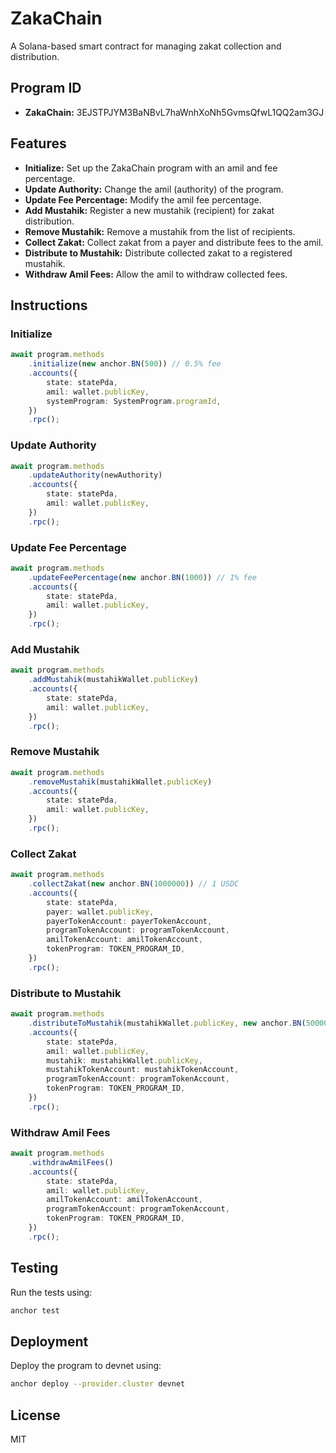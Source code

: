 # ZakaChain

A Solana-based smart contract for managing zakat collection and distribution.

## Program ID

- **ZakaChain:** 3EJSTPJYM3BaNBvL7haWnhXoNh5GvmsQfwL1QQ2am3GJ

## Features

- **Initialize:** Set up the ZakaChain program with an amil and fee percentage.
- **Update Authority:** Change the amil (authority) of the program.
- **Update Fee Percentage:** Modify the amil fee percentage.
- **Add Mustahik:** Register a new mustahik (recipient) for zakat distribution.
- **Remove Mustahik:** Remove a mustahik from the list of recipients.
- **Collect Zakat:** Collect zakat from a payer and distribute fees to the amil.
- **Distribute to Mustahik:** Distribute collected zakat to a registered mustahik.
- **Withdraw Amil Fees:** Allow the amil to withdraw collected fees.

## Instructions

### Initialize

```typescript
await program.methods
    .initialize(new anchor.BN(500)) // 0.5% fee
    .accounts({
        state: statePda,
        amil: wallet.publicKey,
        systemProgram: SystemProgram.programId,
    })
    .rpc();
```

### Update Authority

```typescript
await program.methods
    .updateAuthority(newAuthority)
    .accounts({
        state: statePda,
        amil: wallet.publicKey,
    })
    .rpc();
```

### Update Fee Percentage

```typescript
await program.methods
    .updateFeePercentage(new anchor.BN(1000)) // 1% fee
    .accounts({
        state: statePda,
        amil: wallet.publicKey,
    })
    .rpc();
```

### Add Mustahik

```typescript
await program.methods
    .addMustahik(mustahikWallet.publicKey)
    .accounts({
        state: statePda,
        amil: wallet.publicKey,
    })
    .rpc();
```

### Remove Mustahik

```typescript
await program.methods
    .removeMustahik(mustahikWallet.publicKey)
    .accounts({
        state: statePda,
        amil: wallet.publicKey,
    })
    .rpc();
```

### Collect Zakat

```typescript
await program.methods
    .collectZakat(new anchor.BN(1000000)) // 1 USDC
    .accounts({
        state: statePda,
        payer: wallet.publicKey,
        payerTokenAccount: payerTokenAccount,
        programTokenAccount: programTokenAccount,
        amilTokenAccount: amilTokenAccount,
        tokenProgram: TOKEN_PROGRAM_ID,
    })
    .rpc();
```

### Distribute to Mustahik

```typescript
await program.methods
    .distributeToMustahik(mustahikWallet.publicKey, new anchor.BN(500000)) // 0.5 USDC
    .accounts({
        state: statePda,
        amil: wallet.publicKey,
        mustahik: mustahikWallet.publicKey,
        mustahikTokenAccount: mustahikTokenAccount,
        programTokenAccount: programTokenAccount,
        tokenProgram: TOKEN_PROGRAM_ID,
    })
    .rpc();
```

### Withdraw Amil Fees

```typescript
await program.methods
    .withdrawAmilFees()
    .accounts({
        state: statePda,
        amil: wallet.publicKey,
        amilTokenAccount: amilTokenAccount,
        programTokenAccount: programTokenAccount,
        tokenProgram: TOKEN_PROGRAM_ID,
    })
    .rpc();
```

## Testing

Run the tests using:

```bash
anchor test
```

## Deployment

Deploy the program to devnet using:

```bash
anchor deploy --provider.cluster devnet
```

## License

MIT 